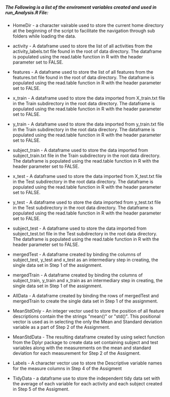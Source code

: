 ##### The Following is a list of the enviroment variables created and used in run_Analysis.R File:

* HomeDir - a character vairable used to store the current home directory at the  beginning of the script to       facilitate the  navigation through sub folders while loading the data.               

* activity  -  A dataframe used to store the list of all activities from the activity_labels.txt  file  found in the root of data directory. The dataframe is populated using the read.table function  in R with the header parameter set to FALSE.

* features - A dataframe used to store the list of all features from the features.txt  file  found in the root of data directory. The dataframe is populated using the read.table function  in R with the header parameter set to FALSE.

* x_train - A dataframe used to store the data imported from X_train.txt file in the Train subdirectory in the root data directory. The dataframe is populated using the read.table function in R with the header parameter set to FALSE.

* y_train - A dataframe used to store the data imported from y_train.txt file in the Train subdirectory in the root data directory. The dataframe is populated using the read.table function  in R with the header parameter set to FALSE.

* subject_train - A dataframe used to store the data imported from subject_train.txt file in the Train subdirectory in the root data directory. The dataframe is populated using the read.table function  in R with the header parameter set to FALSE.

* x_test - A dataframe used to store the data imported from X_test.txt file in the Test subdirectory in the root data directory. The dataframe is populated using the read.table function in R with the header parameter set to FALSE.

* y_test - A dataframe used to store the data imported from y_test.txt file in the Test subdirectory in the root data directory. The dataframe is populated using the read.table function in R with the header parameter set to FALSE.

* subject_test - A dataframe used to store the data imported from subject_test.txt file in the Test subdirectory in the root data directory. The dataframe is populated using the read.table function  in R with the header parameter set to FALSE.

* mergedTest - A dataframe created by binding the columns of subject_test, y_test and  x_test as an intermediary step in creating, the single data set in Step 1 of the assignment.

* mergedTrain - A dataframe created by binding the columns of subject_train, y_train and  x_train as an intermediary step in creating, the single data set in Step 1 of the assignment.

* AllData - A dataframe created by binding the  rows of mergedTest and mergedTrain to create the single data set in Step 1 of the assignment.

* MeanStdOnly - An integer vector used to store the position of all feature descriptions contain the the strings "mean()" or "std()". This positional vector is used as in selecting the only the Mean and Standard deviation variable as a part of Step 2 of the Assignment.

* MeanStdData -  The resulting dataframe created by using select  function from the Dplyr package to create  data set containing subject and test variables along with  the measurements on the mean and standard deviation for each measurement for Step 2 of the Assigment.

* Labels  - A character vector use to store the Descriptive variable names for the measure columns in Step 4 of the Assigment

* TidyData  - a dataframe use to store the independent tidy data set with the average of each variable for each activity and each subject created in Step 5 of the Assigment.
